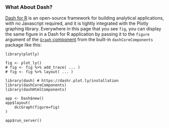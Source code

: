 
### What About Dash?

[Dash for R](https://dash.plot.ly/) is an open-source framework for building analytical applications, with no Javascript required, and it is tightly integrated with the Plotly graphing library. Everywhere in this page that you see `fig`, you can display the same figure in a Dash for R application by passing it to the `figure` argument of the [`Graph` component](https://dash.plot.ly/dash-core-components/graph) from the built-in `dashCoreComponents` package like this:

```{r eval=FALSE}
library(plotly)

fig <- plot_ly() 
# fig <- fig %>% add_trace( ... )
# fig <- fig %>% layout( ... ) 

library(dash) # https://dashr.plot.ly/installation
library(dashCoreComponents)
library(dashHtmlComponents)

app <- Dash$new()
app$layout(
    dccGraph(figure=fig)
)

app$run_server()
```